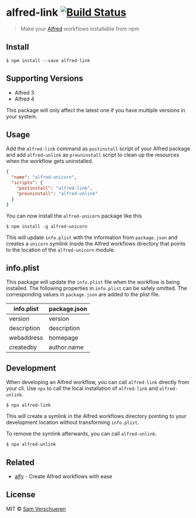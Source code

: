 # alfred-link [![Build Status](https://travis-ci.org/SamVerschueren/alfred-link.svg?branch=master)](https://travis-ci.org/SamVerschueren/alfred-link)

> Make your [Alfred](https://www.alfredapp.com/) workflows installable from npm


## Install

```
$ npm install --save alfred-link
```


## Supporting Versions

- Alfred 3
- Alfred 4

This package will only affect the latest one if you have multiple versions in your system.


## Usage

Add the `alfred-link` command as `postinstall` script of your Alfred package and add `alfred-unlink` as `preuninstall` script to clean up the resources when the workflow gets uninstalled.

```json
{
  "name": "alfred-unicorn",
  "scripts": {
    "postinstall": "alfred-link",
    "preuninstall": "alfred-unlink"
  }
}
```

You can now install the `alfred-unicorn` package like this

```
$ npm install -g alfred-unicorn
```

This will update `info.plist` with the information from `package.json` and creates a `unicorn` symlink inside the Alfred workflows directory that points to the location of the `alfred-unicorn` module.


## info.plist

This package will update the `info.plist` file when the workflow is being installed. The following properties in `info.plist` can be safely omitted. The corresponding values in `package.json` are added to the plist file.

| info.plist  | package.json |
|-------------|--------------|
| version     | version      |
| description | description  |
| webaddress  | homepage     |
| createdby   | author.name  |


## Development

When developing an Alfred workflow, you can call `alfred-link` directly from your cli. Use `npx` to call the local installation of `alfred-link` and `alfred-unlink`.

```
$ npx alfred-link
```

This will create a symlink in the Alfred workflows directory pointing to your development location without transforming `info.plist`.

To remove the symlink afterwards, you can call `alfred-unlink`.

```
$ npx alfred-unlink
```

## Related

- [alfy](https://github.com/sindresorhus/alfy) - Create Alfred workflows with ease


## License

MIT © [Sam Verschueren](https://github.com/SamVerschueren)
